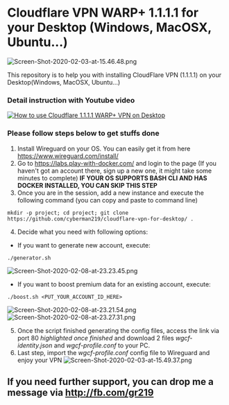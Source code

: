 # Cloudflare VPN WARP+ 1.1.1.1 for your Desktop (Windows, MacOSX, Ubuntu...)
![Screen-Shot-2020-02-03-at-15.46.48.png](https://www.upsieutoc.com/images/2020/02/03/Screen-Shot-2020-02-03-at-15.46.48.png)

This repository is to help you with installing CloudFlare VPN (1.1.1.1) on your Desktop(Windows, MacOSX, Ubuntu...)

### Detail instruction with Youtube video
[![How to use Cloudflare 1.1.1.1 WARP+ VPN on Desktop](http://img.youtube.com/vi/aOT5ZMsuNU0/0.jpg)](http://www.youtube.com/watch?v=aOT5ZMsuNU0 "How to use Cloudflare 1.1.1.1 WARP+ VPN on Desktop")

### Please follow steps below to get stuffs done

1. Install Wireguard on your OS. You can easily get it from here https://www.wireguard.com/install/
2. Go to https://labs.play-with-docker.com/ and login to the page (If you haven't got an account there, sign up a new one, it might take some minutes to complete) **IF YOUR OS SUPPORTS BASH CLI AND HAS DOCKER INSTALLED, YOU CAN SKIP THIS STEP**
3. Once you are in the session, add a new instance and execute the following command (you can copy and paste to command line)

`mkdir -p project; cd project; git clone https://github.com/cyberman219/cloudflare-vpn-for-desktop/ .`

4. Decide what you need with following options:
  -  If you want to generate new account, execute:  
  
  `./generator.sh`
  
  ![Screen-Shot-2020-02-08-at-23.23.45.png](https://www.upsieutoc.com/images/2020/02/08/Screen-Shot-2020-02-08-at-23.23.45.png)
  - If you want to boost premium data for an existing account, execute: 
  
  `./boost.sh <PUT_YOUR_ACCOUNT_ID_HERE>`
  
  ![Screen-Shot-2020-02-08-at-23.21.54.png](https://www.upsieutoc.com/images/2020/02/08/Screen-Shot-2020-02-08-at-23.21.54.png)
  ![Screen-Shot-2020-02-08-at-23.27.31.png](https://www.upsieutoc.com/images/2020/02/08/Screen-Shot-2020-02-08-at-23.27.31.png)
  
5. Once the script finished generating the config files, access the link via port 80 *highlighted once finished* and download 2 files *wgcf-identity.json* and *wgcf-profile.conf* to your PC. 
6. Last step, import the *wgcf-profile.conf* config file to Wireguard and enjoy your VPN
![Screen-Shot-2020-02-03-at-15.49.37.png](https://www.upsieutoc.com/images/2020/02/03/Screen-Shot-2020-02-03-at-15.49.37.png)

## If you need further support, you can drop me a message via http://fb.com/gr219
